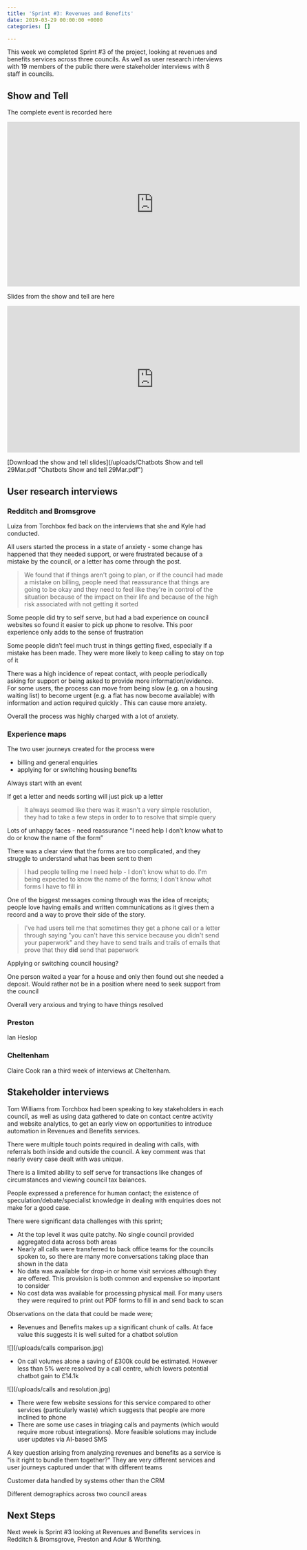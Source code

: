 ```yaml
---
title: 'Sprint #3: Revenues and Benefits'
date: 2019-03-29 00:00:00 +0000
categories: []

---
```

This week we completed Sprint #3 of the project, looking at revenues and benefits services across three councils. As well as user research interviews with 19 members of the public there were stakeholder interviews with 8 staff in councils.

## Show and Tell

The complete event is recorded here

<iframe width="680" height="382" src="https://www.youtube.com/embed/8126PhwnDxg?start=13" frameborder="0" allow="accelerometer; autoplay; encrypted-media; gyroscope; picture-in-picture" allowfullscreen></iframe>

Slides from the show and tell are here

<iframe src="https://docs.google.com/presentation/d/e/2PACX-1vQCAdzeGNeOPr_bWozSNrBh7aoYPNdE5XNB9COwmB90o55VRE_ULSwoD4t66TZn94TsmlbFyjMwOSKF/embed?start=false&loop=false&delayms=5000" frameborder="0" width="680" height="340" allowfullscreen="true" mozallowfullscreen="true" webkitallowfullscreen="true"></iframe>

[Download the show and tell slides](/uploads/Chatbots Show and tell 29Mar.pdf "Chatbots Show and tell 29Mar.pdf")

## User research interviews

### Redditch and Bromsgrove

Luiza from Torchbox fed back on the interviews that she and Kyle had conducted.

All users started the process in a state of anxiety - some change has happened that they needed support, or were frustrated because of a mistake by the council, or a letter has come through the post. 

> We found that if things aren't going to plan, or if the council had made a mistake on billing, people need that reassurance that things are going to be okay and they need to feel like they're in control of the situation because of the impact on their life and because of the high risk associated with not getting it sorted

Some people did try to self serve, but had a bad experience on council websites so found it easier to pick up phone to resolve. This poor experience only adds to the sense of frustration 

Some people didn’t feel much trust in things getting fixed, especially if a mistake has been made. They were more likely to keep calling to stay on top of it

There was a high incidence of repeat contact, with people periodically asking for support or being asked to provide more information/evidence. For some users, the process can move from being slow (e.g. on a housing waiting list) to become urgent (e.g. a flat has now become available) with information and action required quickly . This can cause more anxiety. 

Overall the process was highly charged with a lot of anxiety.

### Experience maps

The two user journeys created for the process were

* billing and general enquiries
* applying for or switching housing benefits

Always start with an event

If get a letter and needs sorting will just pick up a letter

> It always seemed like there was it wasn't a very simple resolution, they had to take a few steps in order to to resolve that simple query

Lots of unhappy faces - need reassurance “I need help I don’t know what to do or know the name of the form”

There was a clear view that the forms are too complicated, and they struggle to understand what has been sent to them

> I had people telling me I need help - I don't know what to do. I'm being expected to know the name of the forms; I don't know what forms I have to fill in

One of the biggest messages coming through was the idea of receipts; people love having emails and written communications as it gives them a record and a way to prove their side of the story.

> I've had users tell me that sometimes they get a phone call or a letter through saying "you can't have this service because you didn't send your paperwork" and they have to send trails and trails of emails that prove that they **did** send that paperwork

Applying or switching council housing?

One person waited a year for a house and only then found out she needed a deposit. Would rather not be in a position where need to seek support from the council

Overall very anxious and trying to have things resolved

### Preston

Ian Heslop

### Cheltenham

Claire Cook ran a third week of interviews at Cheltenham.

## Stakeholder interviews

Tom Williams from Torchbox had been speaking to key stakeholders in each council, as well as using data gathered to date on contact centre activity and website analytics, to get an early view on opportunities to introduce automation in Revenues and Benefits services.

There were multiple touch points required in dealing with calls, with referrals both inside and outside the council. A key comment was that nearly every case dealt with was unique.

There is a limited ability to self serve for transactions like changes of circumstances and viewing council tax balances.

People expressed a preference for human contact; the existence of speculation/debate/specialist knowledge in dealing with enquiries does not make for a good case.

There were significant data challenges with this sprint;

* At the top level it was quite patchy. No single council provided aggregated data across both areas
* Nearly all calls were transferred to back office teams for the councils spoken to, so there are many more conversations taking place than shown in the data
* No data was available for drop-in or home visit services although they are offered. This provision is both common and expensive so important to consider
* No cost data was available for processing physical mail. For many users they were required to print out PDF forms to fill in and send back to scan

Observations on the data that could be made were;

* Revenues and Benefits makes up a significant chunk of calls.  At face value this suggests it is well suited for a chatbot solution

![](/uploads/calls comparison.jpg)

* On call volumes alone a saving of £300k could be estimated. However less than 5% were resolved by a call centre, which lowers potential chatbot gain to £14.1k

![](/uploads/calls and resolution.jpg)

* There were few website sessions for this service compared to other services (particularly waste) which suggests that people are more inclined to phone
* There are some use cases in triaging calls and payments (which would require more robust integrations). More feasible solutions may include user updates via AI-based SMS

A key question arising from analyzing revenues and benefits as a service is "is it right to bundle them together?" They are very different services and user journeys captured under that with different teams

Customer data handled by systems other than the CRM

Different demographics across two council areas

## Next Steps

Next week is Sprint #3 looking at Revenues and Benefits services in Redditch & Bromsgrove, Preston and Adur & Worthing.